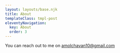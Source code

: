 ```yaml
---
layout: layouts/base.njk
title: About
templateClass: tmpl-post
eleventyNavigation:
  key: About
  order: 3
---
```


You can reach out to me on amolchavan10@gmail.com